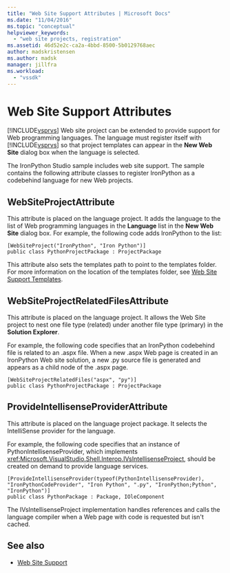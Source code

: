 ```yaml
---
title: "Web Site Support Attributes | Microsoft Docs"
ms.date: "11/04/2016"
ms.topic: "conceptual"
helpviewer_keywords:
  - "web site projects, registration"
ms.assetid: 46d52e2c-ca2a-4bbd-8500-5b0129768aec
author: madskristensen
ms.author: madsk
manager: jillfra
ms.workload:
  - "vssdk"
---
```

# Web Site Support Attributes
[!INCLUDE[vsprvs](../../code-quality/includes/vsprvs_md.md)] Web site project can be extended to provide support for Web programming languages. The language must register itself with [!INCLUDE[vsprvs](../../code-quality/includes/vsprvs_md.md)] so that project templates can appear in the **New Web Site** dialog box when the language is selected.

The IronPython Studio sample includes web site support. The sample contains the following attribute classes to register IronPython as a codebehind language for new Web projects.

## WebSiteProjectAttribute
 This attribute is placed on the language project. It adds the language to the list of Web programming languages in the **Language** list in the **New Web Site** dialog box. For example, the following code adds IronPython to the list:

```
[WebSiteProject("IronPython", "Iron Python")]
public class PythonProjectPackage : ProjectPackage
```

 This attribute also sets the templates path to point to the templates folder. For more information on the location of the templates folder, see [Web Site Support Templates](../../extensibility/internals/web-site-support-templates.md).

## WebSiteProjectRelatedFilesAttribute
 This attribute is placed on the language project. It allows the Web Site project to nest one file type (related) under another file type (primary) in the **Solution Explorer**.

 For example, the following code specifies that an IronPython codebehind file is related to an .aspx file. When a new .aspx Web page is created in an IronPython Web site solution, a new .py source file is generated and appears as a child node of the .aspx page.

```
[WebSiteProjectRelatedFiles("aspx", "py")]
public class PythonProjectPackage : ProjectPackage
```

## ProvideIntellisenseProviderAttribute
 This attribute is placed on the language project package. It selects the IntelliSense provider for the language.

 For example, the following code specifies that an instance of PythonIntellisenseProvider, which implements <xref:Microsoft.VisualStudio.Shell.Interop.IVsIntellisenseProject>, should be created on demand to provide language services.

```
[ProvideIntellisenseProvider(typeof(PythonIntellisenseProvider), "IronPythonCodeProvider", "Iron Python", ".py", "IronPython;Python", "IronPython")]
public class PythonPackage : Package, IOleComponent
```

 The IVsIntellisenseProject implementation handles references and calls the language compiler when a Web page with code is requested but isn't cached.

## See also
- [Web Site Support](../../extensibility/internals/web-site-support.md)